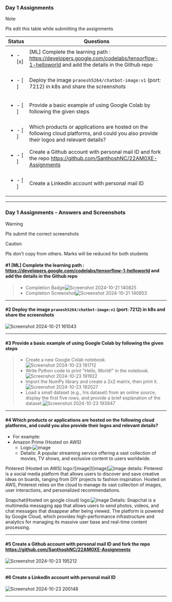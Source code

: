 ### Day 1 Assignments

> [!NOTE]
> Pls edit this table while submitting the assignments

| Status         | Questions     | 
|----------------|---------------|
| <ul><li>- [x] </li></ul> | [ML] Complete the learning path : https://developers.google.com/codelabs/tensorflow-1-helloworld and add the details in the Github repo |
| <ul><li>- [ ] </li></ul> | Deploy the image `pranesh5264/chatbot-image:v1` (port: 7212) in k8s and share the screenshots |
| <ul><li>- [ ] </li></ul> | Provide a basic example of using Google Colab by following the given steps  |
| <ul><li>- [ ] </li></ul> | Which products or applications are hosted on the following cloud platforms, and could you also provide their logos and relevant details?  |
| <ul><li>- [ ] </li></ul> | Create a Github account with personal mail ID and fork the repo https://github.com/SanthoshNC/22AM0XE-Assignments  |
| <ul><li>- [ ] </li></ul> | Create a LinkedIn account with personal mail ID  |


***

### Day 1 Assignments - Answers and Screenshots

> [!WARNING]
> Pls submit the correct screenshots

> [!CAUTION]
> Pls don't copy from others. Marks will be reduced for both students

#### #1 [ML] Complete the learning path : https://developers.google.com/codelabs/tensorflow-1-helloworld and add the details in the Github repo
> - Completion Badge![Screenshot 2024-10-21 140825](https://github.com/user-attachments/assets/2f935edf-cb82-4ebb-93d2-c867514ec6f3)
> - Completion Screenshot![Screenshot 2024-10-21 140853](https://github.com/user-attachments/assets/7f8b31df-745a-4c28-aac6-2909e436805e)

***

#### #2 Deploy the image `pranesh5264/chatbot-image:v1` (port: 7212) in k8s and share the screenshots
![Screenshot 2024-10-21 161043](https://github.com/user-attachments/assets/e335a956-243a-4fc8-8e5c-9ddb2e6f27d8)
***

#### #3 Provide a basic example of using Google Colab by following the given steps
> - Create a new Google Colab notebook.![Screenshot 2024-10-23 191712](https://github.com/user-attachments/assets/4d8d4736-b301-4228-be66-a63cd0ca7ace)
> - Write Python code to print "Hello, World!" in the notebook.![Screenshot 2024-10-23 191922](https://github.com/user-attachments/assets/31d16360-317a-4ec7-b2b9-ce05917e6a67)
> - Import the NumPy library and create a 2x2 matrix, then print it.![Screenshot 2024-10-23 192027](https://github.com/user-attachments/assets/c43f3fca-1341-4699-a1b9-5fcee2b39ccb)
> - Load a small dataset (e.g., Iris dataset) from an online source, display the first five rows, and provide a brief explanation of the dataset.![Screenshot 2024-10-23 193947](https://github.com/user-attachments/assets/c76caed3-a349-465c-bd0c-4dcace99afd1)
***

#### #4 Which products or applications are hosted on the following cloud platforms, and could you also provide their logos and relevant details? 
- For example:
- Amazon Prime (Hosted on AWS)
  - Logo:![image](https://github.com/user-attachments/assets/9348f573-8286-4255-bd0f-b044de0e943a)
  - Details: A popular streaming service offering a vast collection of movies, TV shows, and exclusive content to users worldwide.

 Pinterest (Hosted on AWS)
 logo:![image]![image]![image](https://github.com/user-attachments/assets/b2ee7f25-c099-4e13-9831-7c47b7132ef5)
 details: Pinterest is a social media platform that allows users to discover and save creative ideas on boards, ranging from DIY projects to fashion inspiration. Hosted on   AWS, Pinterest relies on the cloud to manage its vast collection of images, user interactions, and personalized recommendations.

 Snapchat(Hosted on google cloud)
 logo:![image](https://github.com/user-attachments/assets/eafd26c4-4dad-459f-82c2-f46c54a683ea)
 Details: Snapchat is a multimedia messaging app that allows users to send photos, videos, and chat messages that disappear after being viewed. The platform is powered by    Google Cloud, which provides high-performance infrastructure and analytics for managing its massive user base and real-time content processing.
***

#### #5 Create a Github account with personal mail ID and fork the repo https://github.com/SanthoshNC/22AM0XE-Assignments
![Screenshot 2024-10-23 195212](https://github.com/user-attachments/assets/b77e1711-3a70-48a8-82b8-3d70acb89f37)
***

#### #6 Create a LinkedIn account with personal mail ID
![Screenshot 2024-10-23 200148](https://github.com/user-attachments/assets/7b464652-9c5c-4aa5-ac35-245748b0c616)

***
